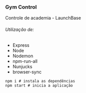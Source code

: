 <h3>Gym Control</h3>
<p>Controle de academia - LaunchBase</p>

<h6>Utilização de:</h6>
<ul>
  <li>Express</li>
  <li>Node</li>
  <li>Nodemon</li>
  <li>npm-run-all</li>
  <li>Nunjucks</li>
  <li>browser-sync</li>
</ul>


```
npm i # instala as dependências
npm start # inicia a aplicação
```
